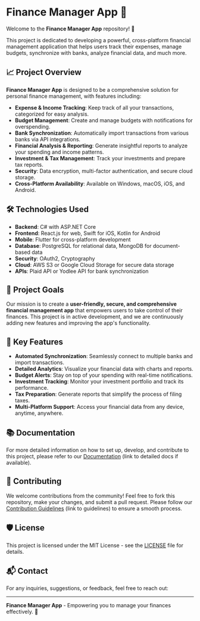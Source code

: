 # Finance Manager App 🚀

Welcome to the **Finance Manager App** repository! 🎉

This project is dedicated to developing a powerful, cross-platform financial management application that helps users track their expenses, manage budgets, synchronize with banks, analyze financial data, and much more.

## 📈 Project Overview

**Finance Manager App** is designed to be a comprehensive solution for personal finance management, with features including:

- **Expense & Income Tracking**: Keep track of all your transactions, categorized for easy analysis.
- **Budget Management**: Create and manage budgets with notifications for overspending.
- **Bank Synchronization**: Automatically import transactions from various banks via API integrations.
- **Financial Analysis & Reporting**: Generate insightful reports to analyze your spending and income patterns.
- **Investment & Tax Management**: Track your investments and prepare tax reports.
- **Security**: Data encryption, multi-factor authentication, and secure cloud storage.
- **Cross-Platform Availability**: Available on Windows, macOS, iOS, and Android.

## 🛠️ Technologies Used

- **Backend**: C# with ASP.NET Core
- **Frontend**: React.js for web, Swift for iOS, Kotlin for Android
- **Mobile**: Flutter for cross-platform development
- **Database**: PostgreSQL for relational data, MongoDB for document-based data
- **Security**: OAuth2, Cryptography
- **Cloud**: AWS S3 or Google Cloud Storage for secure data storage
- **APIs**: Plaid API or Yodlee API for bank synchronization

## 🎯 Project Goals

Our mission is to create a **user-friendly, secure, and comprehensive financial management app** that empowers users to take control of their finances. This project is in active development, and we are continuously adding new features and improving the app's functionality.

## 🌟 Key Features

- **Automated Synchronization**: Seamlessly connect to multiple banks and import transactions.
- **Detailed Analytics**: Visualize your financial data with charts and reports.
- **Budget Alerts**: Stay on top of your spending with real-time notifications.
- **Investment Tracking**: Monitor your investment portfolio and track its performance.
- **Tax Preparation**: Generate reports that simplify the process of filing taxes.
- **Multi-Platform Support**: Access your financial data from any device, anytime, anywhere.

## 📚 Documentation

For more detailed information on how to set up, develop, and contribute to this project, please refer to our [Documentation](#) (link to detailed docs if available).

## 🤝 Contributing

We welcome contributions from the community! Feel free to fork this repository, make your changes, and submit a pull request. Please follow our [Contribution Guidelines](#) (link to guidelines) to ensure a smooth process.

## 🛡️ License

This project is licensed under the MIT License - see the [LICENSE](#) file for details.

## 📬 Contact

For any inquiries, suggestions, or feedback, feel free to reach out:



---

**Finance Manager App** - Empowering you to manage your finances effectively. 💼
